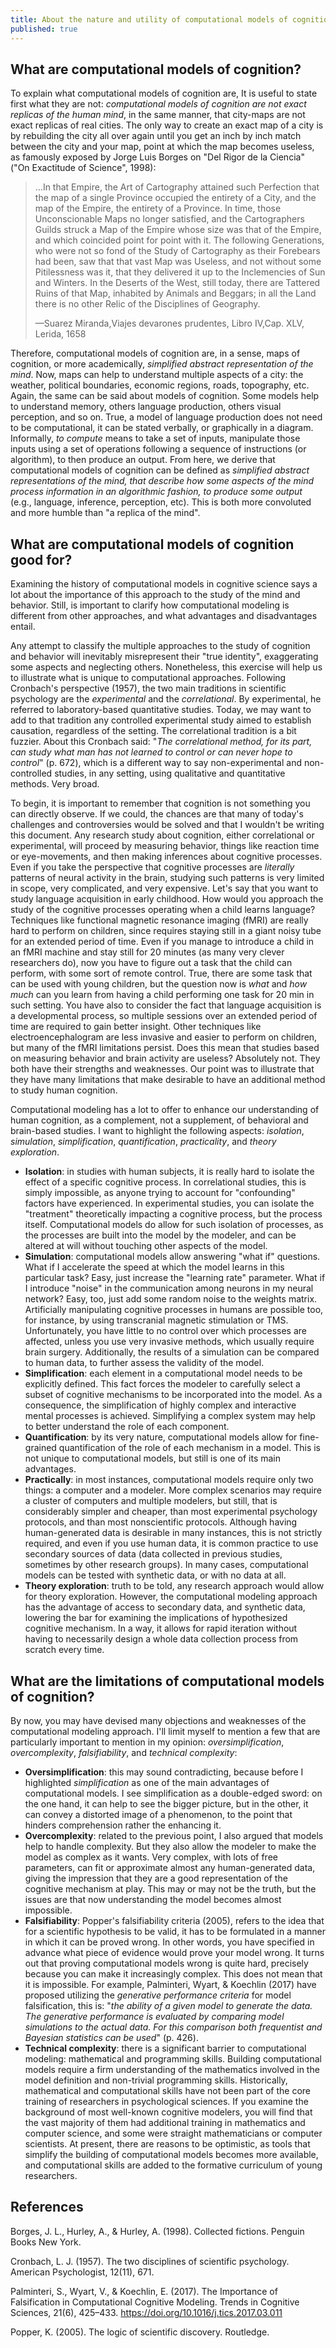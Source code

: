 ```yaml
---
title: About the nature and utility of computational models of cognition
published: true
---
```


## What are computational models of cognition?

To explain what computational models of cognition are, It is useful to state first what they are not: _computational models of cognition are not exact replicas of the human mind_, in the same manner, that city-maps are not exact replicas of real cities. The only way to create an exact map of a city is by rebuilding the city all over again until you get an inch by inch match between the city and your map, point at which the map becomes useless, as famously exposed by Jorge Luis Borges on "Del Rigor de la Ciencia" ("On Exactitude of Science", 1998):

> …In that Empire, the Art of Cartography attained such Perfection that the map of a single Province occupied the entirety of a City, and the map of the Empire, the entirety of a Province. In time, those Unconscionable Maps no longer satisfied, and the Cartographers Guilds struck a Map of the Empire whose size was that of the Empire, and which coincided point for point with it. The following Generations, who were not so fond of the Study of Cartography as their Forebears had been, saw that that vast Map was Useless, and not without some Pitilessness was it, that they delivered it up to the Inclemencies of Sun and Winters. In the Deserts of the West, still today, there are Tattered Ruins of that Map, inhabited by Animals and Beggars; in all the Land there is no other Relic of the Disciplines of Geography.
>
> —Suarez Miranda,Viajes devarones prudentes, Libro IV,Cap. XLV, Lerida, 1658

Therefore, computational models of cognition are, in a sense, maps of cognition, or more academically, _simplified abstract representation of the mind_. Now, maps can help to understand multiple aspects of a city: the weather, political boundaries, economic regions, roads, topography, etc. Again, the same can be said about models of cognition. Some models help to understand memory, others language production, others visual perception, and so on. True, a model of language production does not need to be computational, it can be stated verbally, or graphically in a diagram. Informally, _to compute_ means to take a set of inputs, manipulate those inputs using a set of operations following a sequence of instructions (or algorithm), to then produce an output. From here, we derive that computational models of cognition can be defined as _simplified abstract representations of the mind, that describe how some aspects of the mind process information in an algorithmic fashion, to produce some output_ (e.g., language, inference, perception, etc). This is both more convoluted and more humble than "a replica of the mind".

## What are computational models of cognition good for?

Examining the history of computational models in cognitive science says a lot about the importance of this approach to the study of the mind and behavior. Still, is important to clarify how computational modeling is different from other approaches, and what advantages and disadvantages entail.

Any attempt to classify the multiple approaches to the study of cognition and behavior will inevitably misrepresent their "true identity", exaggerating some aspects and neglecting others. Nonetheless, this exercise will help us to illustrate what is unique to computational approaches. Following Cronbach's perspective (1957), the two main traditions in scientific psychology are the _experimental_ and the _correlational_. By experimental, he referred to laboratory-based quantitative studies. Today, we may want to add to that tradition any controlled experimental study aimed to establish causation, regardless of the setting. The correlational tradition is a bit fuzzier. About this Cronbach said: "_The correlational method, for its part, can study what man has not learned to control or can never hope to control_" (p. 672), which is a different way to say non-experimental and non-controlled studies, in any setting, using qualitative and quantitative methods. Very broad.

To begin, it is important to remember that cognition is not something you can directly observe. If we could, the chances are that many of today's challenges and controversies would be solved and that I wouldn't be writing this document. Any research study about cognition, either correlational or experimental, will proceed by measuring behavior, things like reaction time or eye-movements, and then making inferences about cognitive processes. Even if you take the perspective that cognitive processes are _literally_ patterns of neural activity in the brain, studying such patterns is very limited in scope, very complicated, and very expensive. Let's say that you want to study language acquisition in early childhood. How would you approach the study of the cognitive processes operating when a child learns language? Techniques like functional magnetic resonance imaging (fMRI) are really hard to perform on children, since requires staying still in a giant noisy tube for an extended period of time. Even if you manage to introduce a child in an fMRI machine and stay still for 20 minutes (as many very clever researchers do), now you have to figure out a task that the child can perform, with some sort of remote control. True, there are some task that can be used with young children, but the question now is _what_ and _how much_ can you learn from having a child performing one task for 20 min in such setting. You have also to consider the fact that language acquisition is a developmental process, so multiple sessions over an extended period of time are required to gain better insight. Other techniques like electroencephalogram are less invasive and easier to perform on children, but many of the fMRI limitations persist. Does this mean that studies based on measuring behavior and brain activity are useless? Absolutely not. They both have their strengths and weaknesses. Our point was to illustrate that they have many limitations that make desirable to have an additional method to study human cognition.

Computational modeling has a lot to offer to enhance our understanding of human cognition, as a complement, not a supplement, of behavioral and brain-based studies. I want to highlight the following aspects: _isolation_, _simulation_, _simplification_, _quantification_, _practicality_, and _theory exploration_.

- **Isolation**: in studies with human subjects, it is really hard to isolate the effect of a specific cognitive process. In correlational studies, this is simply impossible, as anyone trying to account for "confounding" factors have experienced. In experimental studies, you can isolate the "treatment" theoretically impacting a cognitive process, but the process itself. Computational models do allow for such isolation of processes, as the processes are built into the model by the modeler, and can be altered at will without touching other aspects of the model.
- **Simulation**: computational models allow answering "what if" questions. What if I accelerate the speed at which the model learns in this particular task? Easy, just increase the "learning rate" parameter. What if I introduce "noise" in the communication among neurons in my neural network? Easy, too, just add some random noise to the weights matrix. Artificially manipulating cognitive processes in humans are possible too, for instance, by using transcranial magnetic stimulation or TMS. Unfortunately, you have little to no control over which processes are affected, unless you use very invasive methods, which usually require brain surgery. Additionally, the results of a simulation can be compared to human data, to further assess the validity of the model.
- **Simplification**: each element in a computational model needs to be explicitly defined. This fact forces the modeler to carefully select a subset of cognitive mechanisms to be incorporated into the model. As a consequence, the simplification of highly complex and interactive mental processes is achieved. Simplifying a complex system may help to better understand the role of each component.
- **Quantification**: by its very nature, computational models allow for fine-grained quantification of the role of each mechanism in a model. This is not unique to computational models, but still is one of its main advantages.
- **Practically**: in most instances, computational models require only two things: a computer and a modeler. More complex scenarios may require a cluster of computers and multiple modelers, but still, that is considerably simpler and cheaper, than most experimental psychology protocols, and than most nonscientific protocols. Although having human-generated data is desirable in many instances, this is not strictly required, and even if you use human data, it is common practice to use secondary sources of data (data collected in previous studies, sometimes by other research groups). In many cases, computational models can be tested with synthetic data, or with no data at all.
- **Theory exploration**: truth to be told, any research approach would allow for theory exploration. However, the computational modeling approach has the advantage of access to secondary data, and synthetic data, lowering the bar for examining the implications of hypothesized cognitive mechanism. In a way, it allows for rapid iteration without having to necessarily design a whole data collection process from scratch every time.

## What are the limitations of computational models of cognition?

By now, you may have devised many objections and weaknesses of the computational modeling approach. I'll limit myself to mention a few that are particularly important to mention in my opinion: _oversimplification_, _overcomplexity_, _falsifiability_, and _technical complexity_:

- **Oversimplification**: this may sound contradicting, because before I highlighted _simplification_ as one of the main advantages of computational models. I see simplification as a double-edged sword: on the one hand, it can help to see the bigger picture, but in the other, it can convey a distorted image of a phenomenon, to the point that hinders comprehension rather the enhancing it.
- **Overcomplexity**: related to the previous point, I also argued that models help to handle complexity. But they also allow the modeler to make the model as complex as it wants. Very complex, with lots of free parameters, can fit or approximate almost any human-generated data, giving the impression that they are a good representation of the cognitive mechanism at play. This may or may not be the truth, but the issues are that now understanding the model becomes almost impossible.
- **Falsifiability**: Popper's falsifiability criteria (2005), refers to the idea that for a scientific hypothesis to be valid, it has to be formulated in a manner in which it can be proved wrong. In other words, you have specified in advance what piece of evidence would prove your model wrong. It turns out that proving computational models wrong is quite hard, precisely because you can make it increasingly complex. This does not mean that it is impossible. For example, Palminteri, Wyart, & Koechlin (2017) have proposed utilizing the _generative performance criteria_ for model falsification, this is: "_the ability of a given model to generate the data. The generative performance is evaluated by comparing model simulations to the actual data. For this comparison both frequentist and Bayesian statistics can be used_" (p. 426).
- **Technical complexity**: there is a significant barrier to computational modeling: mathematical and programming skills. Building computational models require a firm understanding of the mathematics involved in the model definition and non-trivial programming skills. Historically, mathematical and computational skills have not been part of the core training of researchers in psychological sciences. If you examine the background of most well-known cognitive modelers, you will find that the vast majority of them had additional training in mathematics and computer science, and some were straight mathematicians or computer scientists. At present, there are reasons to be optimistic, as tools that simplify the building of computational models becomes more available, and computational skills are added to the formative curriculum of young researchers.

## References

Borges, J. L., Hurley, A., & Hurley, A. (1998). Collected fictions. Penguin Books New York.

Cronbach, L. J. (1957). The two disciplines of scientific psychology. American Psychologist, 12(11), 671.

Palminteri, S., Wyart, V., & Koechlin, E. (2017). The Importance of Falsification in Computational Cognitive Modeling. Trends in Cognitive Sciences, 21(6), 425–433. https://doi.org/10.1016/j.tics.2017.03.011

Popper, K. (2005). The logic of scientific discovery. Routledge.
